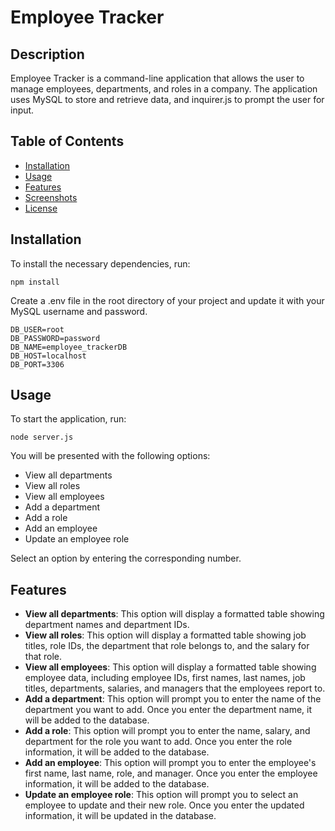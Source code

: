 # Employee Tracker

## Description

Employee Tracker is a command-line application that allows the user to manage employees, departments, and roles in a company. The application uses MySQL to store and retrieve data, and inquirer.js to prompt the user for input.

## Table of Contents

* [Installation](#installation)
* [Usage](#usage)
* [Features](#features)
* [Screenshots](#screenshots)
* [License](#license)

## Installation

To install the necessary dependencies, run:

```
npm install

```

Create a .env file in the root directory of your project and update it with your MySQL username and password.

```
DB_USER=root
DB_PASSWORD=password
DB_NAME=employee_trackerDB
DB_HOST=localhost
DB_PORT=3306

```


## Usage

To start the application, run:

```
node server.js

```

You will be presented with the following options:

* View all departments
* View all roles
* View all employees
* Add a department
* Add a role
* Add an employee
* Update an employee role

Select an option by entering the corresponding number.

## Features

- **View all departments**: This option will display a formatted table showing department names and department IDs.
- **View all roles**: This option will display a formatted table showing job titles, role IDs, the department that role belongs to, and the salary for that role.
- **View all employees**: This option will display a formatted table showing employee data, including employee IDs, first names, last names, job titles, departments, salaries, and managers that the employees report to.
- **Add a department**: This option will prompt you to enter the name of the department you want to add. Once you enter the department name, it will be added to the database.
- **Add a role**: This option will prompt you to enter the name, salary, and department for the role you want to add. Once you enter the role information, it will be added to the database.
- **Add an employee**: This option will prompt you to enter the employee's first name, last name, role, and manager. Once you enter the employee information, it will be added to the database.
- **Update an employee role**: This option will prompt you to select an employee to update and their new role. Once you enter the updated information, it will be updated in the database.

